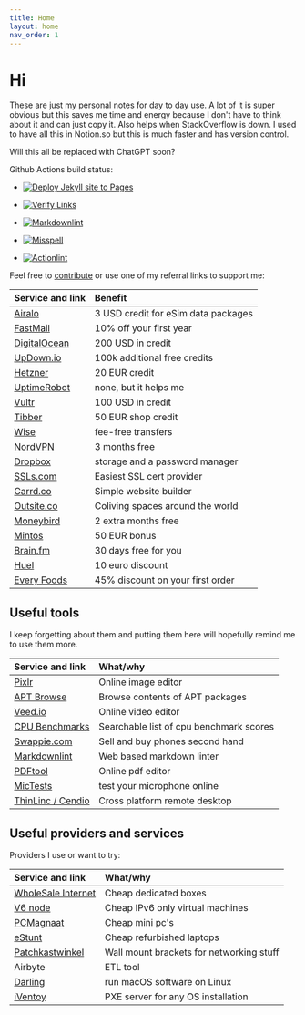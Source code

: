 ```yaml
---
title: Home
layout: home
nav_order: 1
---
```


# Hi

These are just my personal notes for day to day use. A lot of it is super obvious
but this saves me time and energy because I don't have to think about it and can
just copy it. Also helps when StackOverflow is down. I used to have all this in
Notion.so but this is much faster and has version control.

Will this all be replaced with ChatGPT soon?

Github Actions build status:

- [![Deploy Jekyll site to Pages](https://github.com/AikedeJongste/docs.aikedejongste.nl/actions/workflows/pages.yaml/badge.svg)](https://github.com/AikedeJongste/docs.aikedejongste.nl/actions/workflows/pages.yaml)

- [![Verify Links](https://github.com/AikedeJongste/docs.aikedejongste.nl/actions/workflows/verifylinks.yaml/badge.svg)](https://github.com/AikedeJongste/docs.aikedejongste.nl/actions/workflows/verifylinks.yaml)

- [![Markdownlint](https://github.com/AikedeJongste/docs.aikedejongste.nl/actions/workflows/markdownlint.yaml/badge.svg)](https://github.com/AikedeJongste/docs.aikedejongste.nl/actions/workflows/markdownlint.yaml)

- [![Misspell](https://github.com/AikedeJongste/docs.aikedejongste.nl/actions/workflows/misspell.yaml/badge.svg)](https://github.com/AikedeJongste/docs.aikedejongste.nl/actions/workflows/misspell.yaml)

- [![Actionlint](https://github.com/AikedeJongste/docs.aikedejongste.nl/actions/workflows/actionlint.yaml/badge.svg)](https://github.com/AikedeJongste/docs.aikedejongste.nl/actions/workflows/actionlint.yaml)

Feel free to [contribute](https://github.com/AikedeJongste/docs.aikedejongste.nl)
or use one of my referral links to support me:

| Service and link | Benefit |
|:-------------|:------------------|
| [Airalo](https://ref.airalo.com/wzkR) |  3 USD credit for eSim data packages |
| [FastMail](https://ref.fm/u18937512) |  10% off your first year |
| [DigitalOcean](https://m.do.co/c/c86b33c659ed) | 200 USD in credit |
| [UpDown.io](https://updown.io/r/vw0un) | 100k additional free credits |
| [Hetzner](https://hetzner.cloud/?ref=Fp0GlpkddM38) | 20 EUR credit |
| [UptimeRobot](https://uptimerobot.com/?rid=9627671ef4601a) | none, but it helps me |
| <!-- markdown-link-check-disable --> [Vultr](https://www.vultr.com/?ref=9210110) <!-- markdown-link-check-enable --> | 100 USD in credit |
| [Tibber](https://invite.tibber.com/h3g14emf) | 50 EUR shop credit |
| [Wise](https://wise.com/invite/ath/jacobusd57) | fee-free transfers |
| [NordVPN](https://ref.nordvpn.com/DxpJQdbJXor) | 3 months free |
| [Dropbox](https://www.dropbox.com/referrals/AAAc1Ay24GYAfmsQUpFrBztSknXBkS1fWCc?src=global9) | storage and a password manager|
| [SSLs.com](https://ssls.sjv.io/vNzVeW) | Easiest SSL cert provider |
| [Carrd.co](https://try.carrd.co/c1rk5rh4) | Simple website builder |
| [Outsite.co](https://app.outsite.co/c/WVQos7UND) | Coliving spaces around the world |
| [Moneybird](https://www.moneybird.nl/aanmelden?referrer=3d9a9f00bc) | 2 extra months free |
| [Mintos](https://www.mintos.com/en/l/ref/476S1C) | 50 EUR bonus |
| [Brain.fm](https://my.brain.fm/payment?extended_promo=30&utm_source=referafriend)| 30 days free for you |
| [Huel](https://huel.mention-me.com/m/ol/hc4cp-e57c9b9a4c)| 10 euro discount |
| [Every Foods](https://prz.io/ZLrOPbyh5)| 45% discount on your first order |

## Useful tools

I keep forgetting about them and putting them here will hopefully remind me to use them more.

| Service and link | What/why |
|:-------------|:------------------|
| [Pixlr](https://pixlr.com/nl/x/) |  Online image editor |
| [APT Browse](https://www.apt-browse.org/) |  Browse contents of APT packages |
| [Veed.io](https://veed.io) |  Online video editor |
| [CPU Benchmarks](https://www.cpubenchmark.net/cpu_list.php) | Searchable list of cpu benchmark scores  |
| [Swappie.com](https://swappie.com/nl-en/) | Sell and buy phones second hand |
| [Markdownlint](https://dlaa.me/markdownlint/) | Web based markdown linter |
| [PDFtool](https://www.pdftool.org/en) |  Online pdf editor |
| [MicTests](https://mictests.com/) | test your microphone online |
| [ThinLinc / Cendio](https://www.cendio.com/what/features/) | Cross platform remote desktop |

## Useful providers and services

Providers I use or want to try:

| Service and link | What/why |
|:-------------|:------------------|
| [WholeSale Internet](https://www.wholesaleinternet.net/dedicated/) | Cheap dedicated boxes |
| [V6 node](https://v6node.com/) | Cheap IPv6 only virtual machines |
| <!-- markdown-link-check-disable --> [PCMagnaat](https://pcmagnaat.nl/product-categorie/computers/desktops/) <!-- markdown-link-check-enable --> | Cheap mini pc's |
| [eStunt](https://www.estunt.nl/product-categorie/laptops/) | Cheap refurbished laptops |
| [Patchkastwinkel](https://patchkastwinkel.nl/19-inch-patchkast/wall-mount-bracket/) | Wall mount brackets for networking stuff |
| Airbyte | ETL tool |
| [Darling](https://www.darlinghq.org/) | run macOS software on Linux |
| [iVentoy](https://www.iventoy.com/en/index.html) | PXE server for any OS installation |
